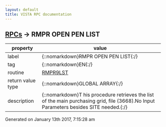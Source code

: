 ```yaml
---
layout: default
title: VISTA RPC documentation
---
```




## [RPCs](TableOfContent.md) &#8594; RMPR OPEN PEN LIST 

 property | value 
--- | --- 
 label | {::nomarkdown}RMPR OPEN PEN LIST{:/}
 tag | {::nomarkdown}EN{:/}
 routine | [RMPR9LST](http://code.osehra.org/dox/Routine_RMPR9LST_source.html)
 return value type | {::nomarkdown}GLOBAL ARRAY{:/}
 description | {::nomarkdown}T his procedure retrieves the list of the main purchasing grid, file (3668).No Input Parameters besides SITE needed.{:/}




 Generated on January 13th 2017, 7:15:28 am